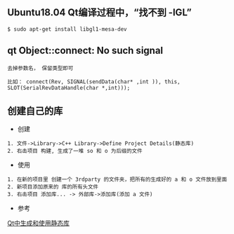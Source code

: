 ## Ubuntu18.04 Qt编译过程中，“找不到 -lGL”
```
$ sudo apt-get install libgl1-mesa-dev
```
## qt Object::connect: No such signal
```
去掉参数名， 保留类型即可

比如： connect(Rev, SIGNAL(sendData(char* ,int )), this, SLOT(SerialRevDataHandle(char *,int)));
```

## 创建自己的库
- 创建 
```
1. 文件->Library->C++ Library->Define Project Details(静态库)
2. 右击项目 构建, 生成了一堆 so 和 o 为后缀的文件 
```
- 使用 
```
1. 在新的项目里 创建一个 3rdparty 的文件夹，把所有的生成好的 a 和 o 文件放到里面
2. 新项目添加原来的 库的所有头文件 
3. 右击项目 添加库... -> 外部库->添加库(添加 a 文件)
```
- 参考

[Qt中生成和使用静态库](https://www.cnblogs.com/liushui-sky/articles/9485931.html)

